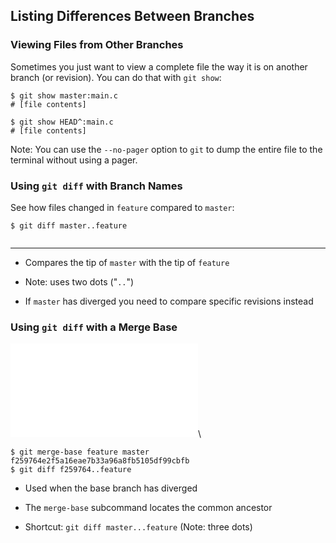 Listing Differences Between Branches
------------------------------------

### Viewing Files from Other Branches ###

Sometimes you just want to view a complete file the way it is on
another branch (or revision).  You can do that with `git show`:

~~~ {.shell}
$ git show master:main.c
# [file contents]

$ git show HEAD^:main.c
# [file contents]
~~~

Note: You can use the `--no-pager` option to `git` to dump the entire
file to the terminal without using a pager.

### Using `git diff` with Branch Names ###

See how files changed in `feature` compared to `master`:

~~~ {.shell}
$ git diff master..feature
~~~

<div class="notes">

~~~ {exec="../../scripts/exec-branches.sh diff"}
~~~

----

</div>

  * Compares the tip of `master` with the tip of `feature`

  * Note: uses two dots ("`..`")

  * If `master` has diverged you need to compare specific revisions
    instead

### Using `git diff` with a Merge Base ###

![](../../diagrams/branches/merge-base.tex)\
<!-- Placeholder -->

~~~ {.shell}
$ git merge-base feature master
f259764e2f5a16eae7b33a96a8fb5105df99cbfb
$ git diff f259764..feature
~~~

  * Used when the base branch has diverged

  * The `merge-base` subcommand locates the common ancestor

  * Shortcut: `git diff master...feature` (Note: three dots)
